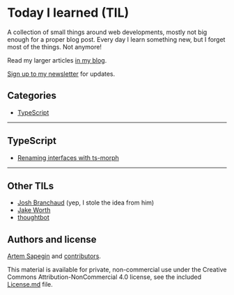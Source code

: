 # Today I learned (TIL)

A collection of small things around web developments, mostly not big enough for a proper blog post. Every day I learn something new, but I forget most of the things. Not anymore! 

Read my larger articles [in my blog](https://blog.sapegin.me/).

[Sign up to my newsletter](https://tinyletter.com/sapegin) for updates.

## Categories

* [TypeScript](#typescript)

***

## TypeScript

* [Renaming interfaces with ts-morph](typescript/renaming-interfaces-with-ts-morph.md)

***

## Other TILs

* [Josh Branchaud](https://github.com/jbranchaud/til) (yep, I stole the idea from him)
* [Jake Worth](https://github.com/jwworth/til)
* [thoughtbot](https://github.com/thoughtbot/til)

## Authors and license

[Artem Sapegin](https://sapegin.me) and [contributors](https://github.com/sapegin/til/graphs/contributors).

This material is available for private, non-commercial use under the Creative Commons Attribution-NonCommercial 4.0 license, see the included [License.md](License.md) file.
